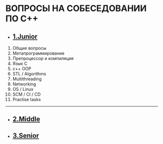 # ВОПРОСЫ НА СОБЕСЕДОВАНИИ ПО С++

- ## [1.Junior](./junior.md)
1. Общие вопросы
2. Метапрограммирование
3. Препроцессор и компиляция
4. Язык C
5. c++ OOP
6. STL / Algorithms
7. Multithreading
8. Networking
9. OS / Linux
10. SCM / CI / CD
11. Practise tasks

---

- ## [2.Middle](./middle.md)
- ## [3.Senior](./senior.md)